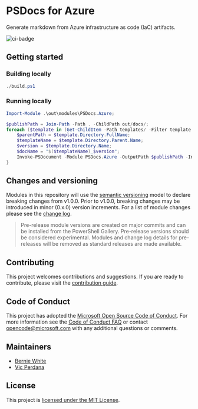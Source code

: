 # PSDocs for Azure

Generate markdown from Azure infrastructure as code (IaC) artifacts.

![ci-badge]

## Getting started

### Building locally

```powershell
./build.ps1
```

### Running locally

```powershell
Import-Module .\out\modules\PSDocs.Azure;

$publishPath = Join-Path -Path . -ChildPath out/docs/;
foreach ($template in (Get-ChildItem -Path templates/ -Filter template.json -Recurse -File)) {
    $parentPath = $template.Directory.FullName;
    $templateName = $template.Directory.Parent.Name;
    $version = $template.Directory.Name;
    $docName = "$($templateName)_$version";
    Invoke-PSDocument -Module PSDocs.Azure -OutputPath $publishPath -InputObject $template.FullName -InstanceName $docName -Name 'README' -Verbose;
}
```

## Changes and versioning

Modules in this repository will use the [semantic versioning](http://semver.org/) model to declare breaking changes from v1.0.0.
Prior to v1.0.0, breaking changes may be introduced in minor (0.x.0) version increments.
For a list of module changes please see the [change log](CHANGELOG.md).

> Pre-release module versions are created on major commits and can be installed from the PowerShell Gallery.
> Pre-release versions should be considered experimental.
> Modules and change log details for pre-releases will be removed as standard releases are made available.

## Contributing

This project welcomes contributions and suggestions.
If you are ready to contribute, please visit the [contribution guide](CONTRIBUTING.md).

## Code of Conduct

This project has adopted the [Microsoft Open Source Code of Conduct](https://opensource.microsoft.com/codeofconduct/).
For more information see the [Code of Conduct FAQ](https://opensource.microsoft.com/codeofconduct/faq/)
or contact [opencode@microsoft.com](mailto:opencode@microsoft.com) with any additional questions or comments.

## Maintainers

- [Bernie White](https://github.com/BernieWhite)
- [Vic Perdana](https://github.com/vicperdana)

## License

This project is [licensed under the MIT License](LICENSE).

[issue]: https://github.com/https://github.com/Azure/PSDocs.Azure/issues
[install]: docs/scenarios/install-instructions.md
[ci-badge]: https://dev.azure.com/bewhite/PSDocs.Azure/_apis/build/status/PSDocs.Azure-CI?branchName=main
[module]: https://www.powershellgallery.com/packages/PSDocs.Azure
[engine]: https://github.com/BernieWhite/PSDocs

